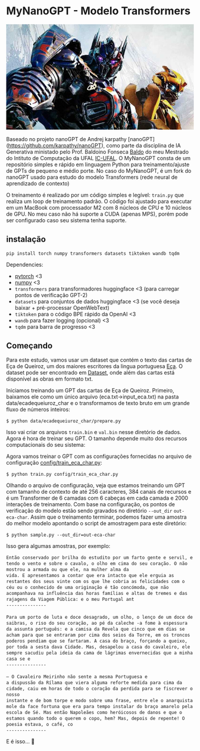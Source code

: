 
# MyNanoGPT - Modelo Transformers

![MyNanoGPT](assets/transformers.jpeg)

Baseado no projeto nanoGPT de Andrej karpathy [nanoGPT] (https://github.com/karpathy/nanoGPT), como parte da disciplina de IA Generativa ministado pelo Prof. Baldoino Fonseca [Baldo](https://github.com/baldoinofonseca/baldoinofonseca.github.io) do meu Mestrado do Intituto de Computação da UFAL [IC-UFAL](https://ic.ufal.br/pt-br). O MyNanoGPT consta de um repositório simples e rápido em linguagem Python para treinamento/ajuste de GPTs de pequeno e médio porte. No caso do MyNanoGPT, é um fork do nanoGPT usado para estudo do modelo Transformers (rede neural de aprendizado de contexto)

O treinamento é realizado por um código simples e legível: `train.py` que realiza um loop de treinamento padrão. O código foi ajustado para executar em um MacBook com processador M2 com 8 núcleos de CPU e 10 núcleos de GPU. No meu caso não há suporte a CUDA (apenas MPS), porém pode ser configurado caso seu sistema tenha suporte.

## instalação

```
pip install torch numpy transformers datasets tiktoken wandb tqdm
```

Dependencies:

- [pytorch](https://pytorch.org) <3
- [numpy](https://numpy.org/install/) <3
-  `transformers` para transformadores huggingface <3 (para carregar pontos de verificação GPT-2)
-  `datasets` para conjuntos de dados huggingface <3 (se você deseja baixar + pré-processar OpenWebText)
-  `tiktoken` para o código BPE rápido da OpenAI <3
-  `wandb` para fazer logging (opcional) <3
-  `tqdm` para barra de progresso <3

## Começando

Para este estudo, vamos usar um dataset que contém o texto das cartas de Eça de Queiroz, um dos maiores escritores da lingua portuguesa [Eça](https://pt.wikipedia.org/wiki/E%C3%A7a_de_Queiroz). O dataset pode ser encontrado em [Dataset](https://www.kaggle.com/datasets/leite0407/ea-de-queiroz), onde além das cartas está disponível as obras em formato txt.

Iniciamos treinando um GPT das cartas de Eça de Queiroz. Primeiro, baixamos ele como um único arquivo (eca.txt->input_eca.txt) na pasta data/ecadequeiuroz_char e o transformamos de texto bruto em um grande fluxo de números inteiros:

```
$ python data/ecadequeiuroz_char/prepare.py
```

Isso vai criar os arquivos `train.bin` e `val.bin` nesse diretório de dados. Agora é hora de treinar seu GPT. O tamanho depende muito dos recursos computacionais do seu sistema:

Agora vamos treinar o GPT com as configurações fornecidas no arquivo de configuração [config/train_eca_char.py](config/train_eca_char.py):

```
$ python train.py config/train_eca_char.py
```

Olhando o arquivo de configuração, veja que estamos treinando um GPT com tamanho de contexto de até 256 caracteres, 384 canais de recursos e é um Transformer de 6 camadas com 6 cabeças em cada camada e 2000 interações de treinamento. Com base na configuração, os pontos de verificação do modelo estão sendo gravados no diretório `--out_dir` `out-eca-char`. Assim que o treinamento terminar, podemos fazer uma amostra do melhor modelo apontando o script de amostragem para este diretório:

```
$ python sample.py --out_dir=out-eca-char
```

Isso gera algumas amostras, por exemplo:

```
Então conservado por brilha do estudito por um farto gente e servil, e tendo o vento e sobre o cavalo, o olho em cima do seu coração. O não mostrou a armada ou que ele, na mulher alma da
vida. E apresentamos a contar que era intacto que ele erguia as restantes dos seus vinte com os que lhe cobria as felicidades com o céu ou o conhecido de uma originação é tão concómoda, que não acompanhava na influência das horas famílias e altas de tremes e das rajagens da Viagem Pública: e o meu Portugal ant
---------------

Para um porto de luta e doce desagrado, um olho, o lenço de um doce de saibras, o riso do seu coração, ao pé da caleche -a fome à espessura da assunta português: e a camisa da Revela que cinco que em dias se acham para que se entraram por cima dos seios da Torre, em os troncos poderos pendiam que se fartaram. A casa do braço, forçando a queixo, por toda a sesta dava Cidade. Mas, desapelou a casa do cavaleiro, ele sempre sacudiu pela ideia da cama de lágrimas envernecidas que a minha casa se e
---------------

– O Cavaleiro Meirinho não sente a mesma Portuguesa e
a dispussão da Rílama que viera alguma reforte medida para cima da cidade, caiu em horas de todo o coração da perdida para se fiscrever o nosso
instante e de bom torpe e modo sobre uma frase, entre ele o anarquista mole da face fortuna que era para tempo instalar do braço amarelo pela escola de Sé. Mas então Napoleães como heróicosos de danos e que o estamos quando todo o querem o copo, hem? Mas, depois de repente! O poesia estava, o café, co
---------------
```

E é isso... 🤩 
